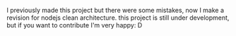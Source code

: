 I previously made this project but there were some mistakes, now I make a revision for nodejs clean architecture. this project is still under development, but if you want to contribute I'm very happy: D